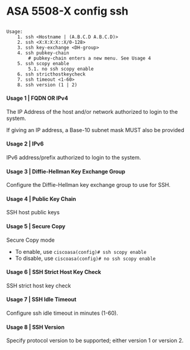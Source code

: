 # ASA 5508-X config ssh

##

##

###

```
Usage:
    1. ssh <Hostname | (A.B.C.D A.B.C.D)>
    2. ssh <X:X:X:X::X/0-128>
    3. ssh key-exchange <DH-group>
    4. ssh pubkey-chain
        # pubkey-chain enters a new menu. See Usage 4
    5. ssh scopy enable
        5.1. no ssh scopy enable
    6. ssh stricthostkeycheck
    7. ssh timeout <1-60>
    8. ssh version (1 | 2)
```

#### Usage 1 | FQDN OR IPv4

The IP Address of the host and/or network authorized to login to the system.

If giving an IP address, a Base-10 subnet mask MUST also be provided

#### Usage 2 | IPv6

IPv6 address/prefix authorized to login to the system.

#### Usage 3 | Diffie-Hellman Key Exchange Group

Configure the Diffie-Hellman key exchange group to use for SSH.

#### Usage 4 | Public Key Chain

SSH host public keys

#### Usage 5 | Secure Copy

Secure Copy mode

- To enable, use `ciscoasa(config)# ssh scopy enable`
- To disable, use `ciscoasa(config)# no ssh scopy enable`

#### Usage 6 | SSH Strict Host Key Check

SSH strict host key check

#### Usage 7 | SSH Idle Timeout

Configure ssh idle timeout in minutes (1-60).

#### Usage 8 | SSH Version

Specify protocol version to be supported; either version 1 or version 2.
